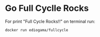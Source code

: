 # Go Full Cyclle Rocks

For print "Full Cycle Rocks!!" on terminal run:

    docker run ediogama/fullcycle
